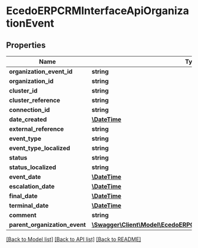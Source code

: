 # EcedoERPCRMInterfaceApiOrganizationEvent

## Properties
Name | Type | Description | Notes
------------ | ------------- | ------------- | -------------
**organization_event_id** | **string** |  | [optional] 
**organization_id** | **string** |  | [optional] 
**cluster_id** | **string** |  | [optional] 
**cluster_reference** | **string** |  | [optional] 
**connection_id** | **string** |  | [optional] 
**date_created** | [**\DateTime**](\DateTime.md) |  | [optional] 
**external_reference** | **string** |  | [optional] 
**event_type** | **string** |  | [optional] 
**event_type_localized** | **string** |  | [optional] 
**status** | **string** |  | [optional] 
**status_localized** | **string** |  | [optional] 
**event_date** | [**\DateTime**](\DateTime.md) |  | [optional] 
**escalation_date** | [**\DateTime**](\DateTime.md) |  | [optional] 
**final_date** | [**\DateTime**](\DateTime.md) |  | [optional] 
**terminal_date** | [**\DateTime**](\DateTime.md) |  | [optional] 
**comment** | **string** |  | [optional] 
**parent_organization_event** | [**\Swagger\Client\Model\EcedoERPCRMInterfaceApiOrganizationEvent**](EcedoERPCRMInterfaceApiOrganizationEvent.md) |  | [optional] 

[[Back to Model list]](../README.md#documentation-for-models) [[Back to API list]](../README.md#documentation-for-api-endpoints) [[Back to README]](../README.md)


